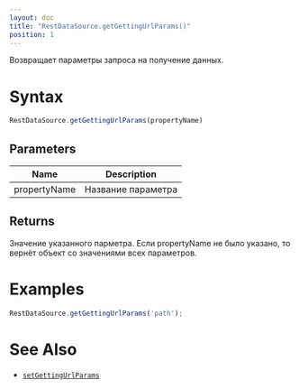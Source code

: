 ```yaml
---
layout: doc
title: "RestDataSource.getGettingUrlParams()"
position: 1
---
```


Возвращает параметры запроса на получение данных.

# Syntax

```js
RestDataSource.getGettingUrlParams(propertyName)
```

## Parameters

|Name|Description|
|----|-----------|
|propertyName|Название параметра|

## Returns

Значение указанного парметра. Если propertyName не было указано, то вернёт объект со значениями всех параметров.

# Examples

```js
RestDataSource.getGettingUrlParams('path');
```

# See Also

* [`setGettingUrlParams`](../RestDataSource.setGettingUrlParams/)

